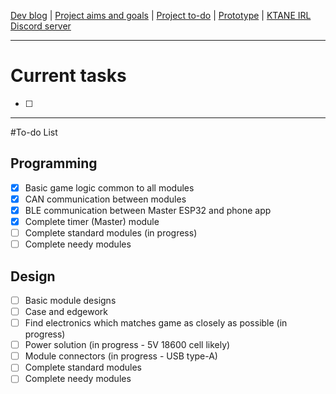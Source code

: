 [Dev blog](devblog.md) | [Project aims and goals](goals.md) | [Project to-do](todo.md) | [Prototype](prototype.md) | [KTANE IRL Discord server](https://discord.com/channels/711013430575890432)

---

# Current tasks

- [ ] 

---

#To-do List

## Programming

- [x] Basic game logic common to all modules
- [x] CAN communication between modules
- [x] BLE communication between Master ESP32 and phone app
- [x] Complete timer (Master) module
- [ ] Complete standard modules (in progress)
- [ ] Complete needy modules

## Design

- [ ] Basic module designs
- [ ] Case and edgework
- [ ] Find electronics which matches game as closely as possible (in progress)
- [ ] Power solution (in progress - 5V 18600 cell likely)
- [ ] Module connectors (in progress - USB type-A)
- [ ] Complete standard modules
- [ ] Complete needy modules
